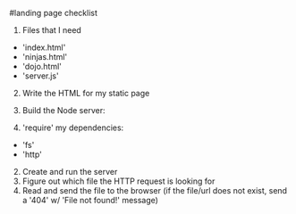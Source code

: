 #landing page checklist

1. Files that I need
+ 'index.html'
+ 'ninjas.html'
+ 'dojo.html'
+ 'server.js'

2. Write the HTML for my static page

3. Build the Node server:
1. 'require' my dependencies:
+ 'fs'
+ 'http'
2. Create and run the server
3. Figure out which file the HTTP request is looking for
4. Read and send the file to the browser (if the file/url does not exist, send a '404' w/ 'File not found!' message)
